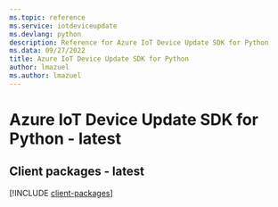 ```yaml
---
ms.topic: reference
ms.service: iotdeviceupdate
ms.devlang: python
description: Reference for Azure IoT Device Update SDK for Python
ms.data: 09/27/2022
title: Azure IoT Device Update SDK for Python
author: lmazuel
ms.author: lmazuel
---
```

# Azure IoT Device Update SDK for Python - latest

## Client packages - latest
[!INCLUDE [client-packages](iot-device-update-client-index.md)]